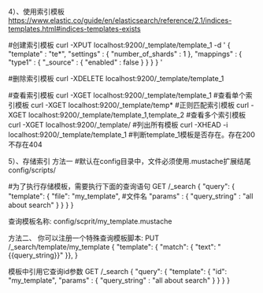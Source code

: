 

4）、使用索引模板
https://www.elastic.co/guide/en/elasticsearch/reference/2.1/indices-templates.html#indices-templates-exists

#创建索引模板
curl -XPUT localhost:9200/_template/template_1 -d '
{
    "template" : "te*",
    "settings" : {
        "number_of_shards" : 1
    },
    "mappings" : {
        "type1" : {
            "_source" : { "enabled" : false }
        }
    }
}
'

#删除索引模板
curl -XDELETE localhost:9200/_template/template_1


#查看索引模板
curl -XGET localhost:9200/_template/template_1                      #查看单个索引模板
curl -XGET localhost:9200/_template/temp*                           #正则匹配索引模板
curl -XGET localhost:9200/_template/template_1,template_2           #查看多个索引模板
curl -XGET localhost:9200/_template/                                #列出所有模板
curl -XHEAD -i localhost:9200/_template/template_1                  #判断template_1模板是否存在。存在200不存在404



5）、存储索引
方法一
#默认在config目录中，文件必须使用.mustache扩展结尾
config/scripts/

#为了执行存储模板，需要执行下面的查询语句
GET /_search
{
    "query": {
        "template": {
            "file": "my_template",           #文件名
            "params" : {
                "query_string" : "all about search"
            }
        }
    }
}

查询模板名称: config/scprit/my_template.mustache

方法二、
你可以注册一个特殊查询模板脚本:
PUT /_search/template/my_template
{
    "template": { "match": { "text": "{{query_string}}" }},
}

模板中引用它查询id参数
GET /_search
{
    "query": {
        "template": {
            "id": "my_template", 
            "params" : {
                "query_string" : "all about search"
            }
        }
    }
}

